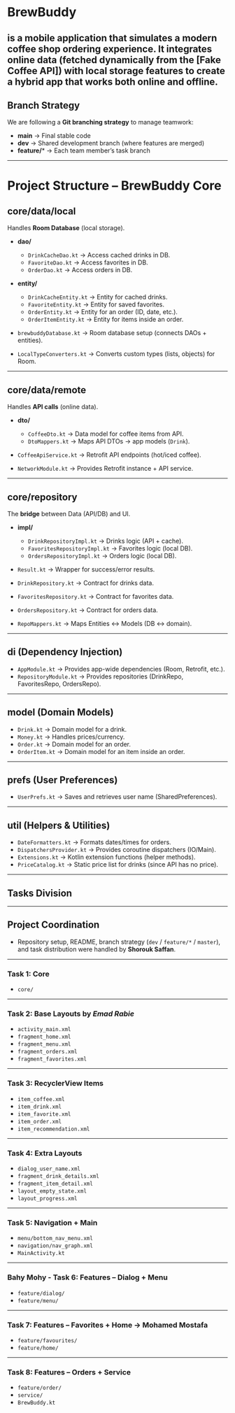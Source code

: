 # BrewBuddy 
is a mobile application that simulates a modern coffee shop ordering experience. It integrates online data (fetched dynamically from the [Fake Coffee API]) with local storage features to create a hybrid app that works both online and offline.
---
## Branch Strategy

We are following a **Git branching strategy** to manage teamwork:

- **main** → Final stable code  
- **dev** → Shared development branch (where features are merged)  
- **feature/*** → Each team member’s task branch  

---
# Project Structure – BrewBuddy Core 

## core/data/local  
Handles **Room Database** (local storage).  

- **dao/**  
  - `DrinkCacheDao.kt` → Access cached drinks in DB.  
  - `FavoriteDao.kt` → Access favorites in DB.  
  - `OrderDao.kt` → Access orders in DB.  

- **entity/**  
  - `DrinkCacheEntity.kt` → Entity for cached drinks.  
  - `FavoriteEntity.kt` → Entity for saved favorites.  
  - `OrderEntity.kt` → Entity for an order (ID, date, etc.).  
  - `OrderItemEntity.kt` → Entity for items inside an order.  

- `brewbuddyDatabase.kt` → Room database setup (connects DAOs + entities).  
- `LocalTypeConverters.kt` → Converts custom types (lists, objects) for Room.  

---

## core/data/remote  
Handles **API calls** (online data).  

- **dto/**  
  - `CoffeeDto.kt` → Data model for coffee items from API.  
  - `DtoMappers.kt` → Maps API DTOs → app models (`Drink`).  

- `CoffeeApiService.kt` → Retrofit API endpoints (hot/iced coffee).  
- `NetworkModule.kt` → Provides Retrofit instance + API service.  

---

## core/repository  
The **bridge** between Data (API/DB) and UI.  

- **impl/**  
  - `DrinkRepositoryImpl.kt` → Drinks logic (API + cache).  
  - `FavoritesRepositoryImpl.kt` → Favorites logic (local DB).  
  - `OrdersRepositoryImpl.kt` → Orders logic (local DB).  

- `Result.kt` → Wrapper for success/error results.  
- `DrinkRepository.kt` → Contract for drinks data.  
- `FavoritesRepository.kt` → Contract for favorites data.  
- `OrdersRepository.kt` → Contract for orders data.  
- `RepoMappers.kt` → Maps Entities ↔ Models (DB ↔ domain).  

---

## di (Dependency Injection)  
- `AppModule.kt` → Provides app-wide dependencies (Room, Retrofit, etc.).  
- `RepositoryModule.kt` → Provides repositories (DrinkRepo, FavoritesRepo, OrdersRepo).  

---

## model (Domain Models)  
- `Drink.kt` → Domain model for a drink.  
- `Money.kt` → Handles prices/currency.  
- `Order.kt` → Domain model for an order.  
- `OrderItem.kt` → Domain model for an item inside an order.  

---

## prefs (User Preferences)  
- `UserPrefs.kt` → Saves and retrieves user name (SharedPreferences).  

---

## util (Helpers & Utilities)  
- `DateFormatters.kt` → Formats dates/times for orders.  
- `DispatchersProvider.kt` → Provides coroutine dispatchers (IO/Main).  
- `Extensions.kt` → Kotlin extension functions (helper methods).  
- `PriceCatalog.kt` → Static price list for drinks (since API has no price).  
---

## Tasks Division
---
## Project Coordination

- Repository setup, README, branch strategy (`dev` / `feature/*` / `master`), and task distribution were handled by **Shorouk Saffan**.
---
### Task 1: Core
- `core/`

---

### Task 2: Base Layouts by ***Emad Rabie***
- `activity_main.xml`  
- `fragment_home.xml`  
- `fragment_menu.xml`  
- `fragment_orders.xml`  
- `fragment_favorites.xml`  

---

### Task 3: RecyclerView Items
- `item_coffee.xml`  
- `item_drink.xml`  
- `item_favorite.xml`  
- `item_order.xml`  
- `item_recommendation.xml`  

---

### Task 4: Extra Layouts
- `dialog_user_name.xml`  
- `fragment_drink_details.xml`  
- `fragment_item_detail.xml`  
- `layout_empty_state.xml`  
- `layout_progress.xml`  

---

### Task 5: Navigation + Main
- `menu/bottom_nav_menu.xml`  
- `navigation/nav_graph.xml`  
- `MainActivity.kt`  

---

### Bahy Mohy - Task 6: Features – Dialog + Menu
- `feature/dialog/`  
- `feature/menu/`  

---

### Task 7: Features – Favorites + Home -> Mohamed Mostafa
- `feature/favourites/`  
- `feature/home/`  

---

### Task 8: Features – Orders + Service
- `feature/order/`  
- `service/`  
- `BrewBuddy.kt`  

